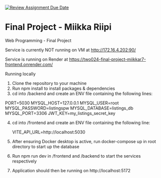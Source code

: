 [![Review Assignment Due Date](https://classroom.github.com/assets/deadline-readme-button-24ddc0f5d75046c5622901739e7c5dd533143b0c8e959d652212380cedb1ea36.svg)](https://classroom.github.com/a/qCtVf2Dd)
# Final Project - Miikka Riipi
Web Programming - Final Project

Service is currently NOT running on VM at http://172.16.4.202:90/

Service is running on Render at https://two024-final-project-miikkar7-frontend.onrender.com/

Running locally
1. Clone the repository to your machine
2. Run npm install to install packages & dependencies
3. cd into /backend and create an ENV file containing the following lines:
   
  PORT=5030
  MYSQL_HOST=127.0.0.1
  MYSQL_USER=root
  MYSQL_PASSWORD=listingspw
  MYSQL_DATABASE=listings_db
  MYSQL_PORT=3306
  JWT_KEY=my_listings_secret_key

4. cd into /frontend and create an ENV file containing the following line:

   VITE_API_URL=http://localhost:5030   
   
5. After ensuring Docker desktop is active, run docker-compose up in root directory to start up the database
6. Run npm run dev in /frontend and /backend to start the services respectively
7. Application should then be running on http://localhost:5172
